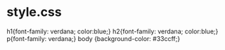 # style.css
h1{font-family: verdana;
color:blue;}
h2{font-family: verdana;
color:blue;}
p{font-family: verdana;}
body {background-color: #33ccff;}
